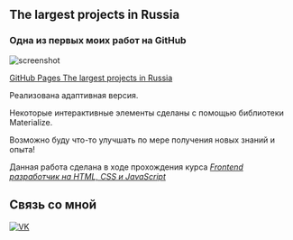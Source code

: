 ## The largest projects in Russia 
### Одна из первых моих работ на GitHub  

![screenshot](README/The-largest-projects-in-Russia.png)

[GitHub Pages The largest projects in Russia](https://vsamura.github.io/Projects-in-Russia/)

Реализована адаптивная версия.  

Hекоторые интерактивные элементы сделаны с помощью библиотеки Materialize.  

Возможно буду что-то улучшать по мере получения новых знаний и опыта!  

Данная работа сделана в ходе прохождения курса [*Frontend разработчик на HTML, CSS и JavaScript*](https://stepik.org/course/113402)  

## Связь со мной
[![VK](https://img.shields.io/badge/вконтакте-%232E87FB.svg?&style=for-the-badge&logo=vk&logoColor=white)](https://vk.com/vxsamura)
